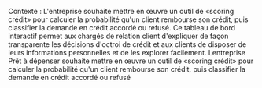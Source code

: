 Contexte : L'entreprise souhaite mettre en œuvre un outil de «scoring crédit» pour calculer la probabilité qu'un client rembourse son crédit, puis classifier la demande en crédit accordé ou refusé. Ce tableau de bord interactif permet aux chargés de relation client d'expliquer de façon transparente les décisions d'octroi de crédit et aux clients de disposer de leurs informations personnelles et de les explorer facilement. Lentreprise Prêt à dépenser souhaite mettre en œuvre un outil de «scoring crédit» pour calculer la probabilité qu'un client rembourse son crédit, puis classifier la demande en crédit accordé ou refusé
